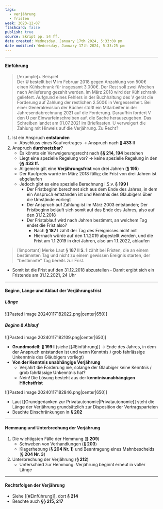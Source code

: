```yaml
---
tags:
  - verjährung
  - fristen
week: 2023-12-07
flashcard: false
publish: true
source: Skript pp. 54 ff.
date created: Wednesday, January 17th 2024, 5:33:00 pm
date modified: Wednesday, January 17th 2024, 5:33:25 pm
---
```

***
#### Einführung

> [!example]+ Beispiel  
> Der **U** bestellt bei **V** im Februar 2018 gegen Anzahlung von 500€ einen Kühlschrank für insgesamt 3.000€. Der Rest soll zwei Wochen nach Anlieferung gezahlt werden. Im März 2018 wird der Kühlschrank geliefert. Aufgrund eines Fehlers in der Buchhaltung des V gerät die Forderung auf Zahlung der restlichen 2.500€ in Vergessenheit. Bei einer Generalrevision der Bücher stößt ein Mitarbeiter in der Jahresendabrechnung 2021 auf die Forderung. Daraufhin fordert V den U per Einwurfeinschreiben auf, die Sache herauszugeben. Das Schreiben landet am 01.07.2021 im Briefkasten. U verweigert die Zahlung mit Hinweis auf die Verjährung. Zu Recht?

1. Ist ein Anspruch **entstanden**
	- Abschluss eines Kaufvertrages $\rightarrow$ Anspruch nach **§ 433 II**
2. Anspruch **durchsetzbar**?
	- Es könnte ein Verweigerungsrecht nach **§§ 214, 194** bestehen
	- Liegt eine spezielle Regelung vor? $\rightarrow$ keine spezielle Regelung in den **§§ 433 ff.**
	- Allgemein gilt eine **Verjährungsfrist** von drei Jahren (**§ 195**)
	- Der Kaufpreis wurde im März 2018 fällig; die Frist von drei Jahren ist abgelaufen
	- Jedoch gibt es eine spezielle Berechnung i.S.v. **§ 199 I**
		- Der Fristbeginn berechnet sich aus dem Ende des Jahres, in dem ein Anspruch entstanden ist und Kenntnis des Gläubigers über die Umstände vorliegt
		- Der Anspruch auf Zahlung ist im März 2003 entstanden; Der Fristbeginn beläuft sich somit auf das Ende des Jahres, also auf den 31.12.2018
		- Der Fristablauf wird nach Jahren bestimmt, an welchem Tag endet die Frist also?
			- Nach **§ 187 I** zählt der Tag des Ereignisses nicht mit
			- Hiernach würde auf den 1.1.2019 abgestellt werden, und die Frist am 1.1.2019 in drei Jahren, also am 1.1.2022, ablaufen

> [!important] Merke 
> Laut **§ 187 II S. 1** zählt bei Fristen, die an einem bestimmten Tag und nicht zu einem gewissen Ereignis starten, der "bestimmte" Tag bereits zur Frist.

- Somit ist die Frist auf den 31.12.2018 abzustellen - Damit ergibt sich ein Fristende am 31.12.2021, 24 Uhr

***
#### Beginn, Länge und Ablauf der Verjährungsfrist

##### Länge

![[Pasted image 20240117182022.png|center|650]]

##### Beginn & Ablauf

![[Pasted image 20240117182109.png|center|650]]

- **Grundmodell**: **§ 199 I** (siehe [[#Einführung]] → Ende des Jahres, in dem der Anspruch entstanden ist und wenn Kenntnis / grob fahrlässige Unkenntnis des Gläubigers vorliegt)
- **Von der Kenntnis unabhängige Verjährung**
	- Verjährt die Forderung nie, solange der Gläubiger keine Kenntnis / grob fahrlässige Unkenntnis hat?
	- Nein! Die Lösung besteht aus der **kenntnisunabhängigen Höchstfrist**

![[Pasted image 20240117182846.png|center|650]]

- Laut [[Grundgedanken zur Privatautonomie|Privatautonomie]] steht die Länge der Verjährung grundsätzlich zur Disposition der Vertragsparteien
- Beachte Einschränkungen in **§ 202**

***
#### Hemmung und Unterbrechung der Verjährung

1. Die wichtigsten Fälle der Hemmung (**§ 209**)
	- Schweben von Verhandlungen (**§ 203**)
	- Klagerhebung (**§ 204 Nr. 1**) und Beantragung eines Mahnbescheids (**§ 204 Nr. 3**)
2. Unterbrechung der Verjährung (**§ 212**)
	- Unterschied zur Hemmung: Verjährung beginnt erneut in voller Länge

***
#### Rechtsfolgen der Verjährung

- Siehe [[#Einführung]], dort **§ 214**
- Beachte auch **§§ 215, 217**
